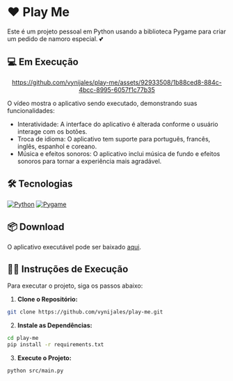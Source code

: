# ❤️ Play Me

Este é um projeto pessoal em Python usando a biblioteca Pygame para criar um pedido de namoro especial. 💕

## 💻 Em Execução

<div align="center">

https://github.com/vynijales/play-me/assets/92933508/1b88ced8-884c-4bcc-8995-6057f1c77b35

</div>

O vídeo mostra o aplicativo sendo executado, demonstrando suas funcionalidades:

- Interatividade: A interface do aplicativo é alterada conforme o usuário interage com os botões.
- Troca de idioma: O aplicativo tem suporte para português, francês, inglês, espanhol e coreano.
- Música e efeitos sonoros: O aplicativo inclui música de fundo e efeitos sonoros para tornar a experiência mais agradável.

## 🛠️ Tecnologias

[![Python](https://img.shields.io/badge/https%3A%2F%2Fimg.shields.io%2Fbadge%2FPython-v3.12.0-blue?style=flat&logo=python&logoColor=ffdd54&label=Python&labelColor=3670A0&color=gray&cacheSeconds=https%3A%2F%2Fpython.org)](https://www.python.org/)
[![Pygame](https://img.shields.io/badge/Pygame-v2.5.2-blue?style=flat&logo=python&logoColor=green&color=gray
)](https://www.pygame.org/)

## 📦 Download
O aplicativo executável pode ser baixado [aqui](https://drive.google.com/file/d/1r3zZAvNaG4zzqSjTmSJClvZXOmLM1Lg_/view?usp=sharing).


## 👨‍💻 Instruções de Execução

Para executar o projeto, siga os passos abaixo:

1. **Clone o Repositório:**

```bash
git clone https://github.com/vynijales/play-me.git
```

2. **Instale as Dependências:**
```bash	
cd play-me
pip install -r requirements.txt
```

3. **Execute o Projeto:**

```bash
python src/main.py
```
